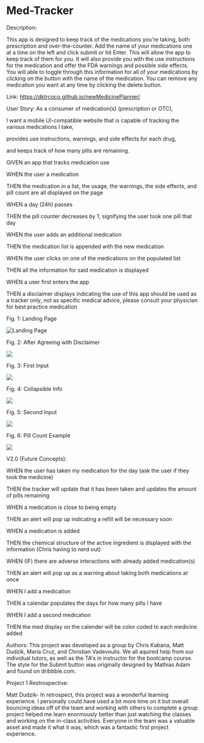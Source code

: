 # Med-Tracker

Description:

This app is designed to keep track of the medications you're taking, both prescription and over-the-counter. Add the name of your medications one at a time on the left and click submit or hit Enter. This will allow the app to keep track of them for you. It will also provide you with the use instructions for the medication and offer the FDA warnings and possible side effects. You will able to toggle through this information for all of your medications by clicking on the button with the name of the medication. You can remove any medication you want at any time by clicking the delete button.

Link: https://dktrcoco.github.io/newMedicinePlanner/

User Story: As a consumer of medication(s) (prescription or OTC),
 
I want a mobile UI-compatible website that is capable of tracking the various medications I take, 

provides use instructions, warnings, and side effects for each drug, 

and keeps track of how many pills are remaining.

GIVEN an app that tracks medication use

WHEN the user a medication

THEN the medication in a list, the usage, the warnings, the side effects, and pill count are all displayed on the page

WHEN a day (24h) passes

THEN the pill counter decreases by 1, signifying the user took one pill that day

WHEN the user adds an additional medication

THEN the medication list is appended with the new medication

WHEN the user clicks on one of the medications on the populated list

THEN all the information for said medication is displayed 

WHEN a user first enters the app

THEN a disclaimer displays indicating the use of this app should be used as a tracker only, not as specific medical advice, please consult your physician for best practice medication

Fig. 1: Landing Page

![Landing Page](Screenshots/Landing%20Page.PNG)

Fig. 2: After Agreeing with Disclaimer

![](Screenshots/After%20Agreeing%20With%20Disclaimer.PNG)

Fig. 3: First Input

![](Screenshots/First%20Input.PNG)

Fig. 4: Collapsible Info

![](Screenshots/First%20Input%20uncollapse%20Info.PNG)

Fig. 5: Second Input

![](Screenshots/Second%20Input.PNG)


Fig. 6: Pill Count Example

![](Screenshots/Pill%20Count%20Difference.PNG)


V2.0 (Future Concepts):

WHEN the user has taken my medication for the day (ask the user if they took the medicine)

THEN the tracker will update that it has been taken and updates the amount of pills remaining

WHEN a medication is close to being empty

THEN an alert will pop up indicating a refill will be necessary soon

WHEN a medication is added

THEN the chemical structure of the active ingredient is displayed with the information (Chris having to nerd out)

WHEN (IF) there are adverse interactions with already added medication(s)

THEN an alert will pop up as a warning about taking both medications at once

WHEN I add a medication

THEN a calendar populates the days for how many pills I have

WHEN I add a second medication

THEN the med display on the calender will be color coded to each medicine added

Authors: This project was developed as a group by Chris Kabana, Matt Dudzik, Maria Cruz, and Christian Vadevoulis. We all aquired help from our individual tutors, as well as the TA's in instructor for the bootcamp course. The style for the Submit button was originally designed by Mathias Adam and found on dribbble.com.


Project 1 Restrospective:

Matt Dudzik-
In retrospect, this project was a wonderful learning experience. I personally could have used a bit more time on it but overall bouncing ideas off of the team and working with others to complete a group project helped me learn enormously better than just watching the classes and working on the in-class activities. Everyone in the team was a valuable asset and made it what it was, which was a fantastic first project experience. 